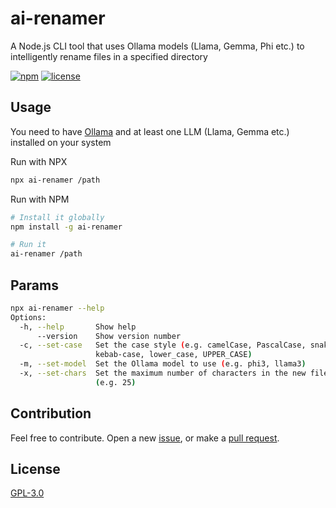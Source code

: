 # ai-renamer

A Node.js CLI tool that uses Ollama models (Llama, Gemma, Phi etc.) to intelligently rename files in a specified directory

[![npm](https://img.shields.io/npm/v/ai-renamer.svg?style=flat-square)](https://www.npmjs.com/package/ai-renamer)
[![license](https://img.shields.io/npm/l/ai-renamer?style=flat-square)](https://github.com/ozgrozer/ai-renamer/blob/main/license)

## Usage

You need to have [Ollama](https://ollama.com/download) and at least one LLM (Llama, Gemma etc.) installed on your system

Run with NPX

```bash
npx ai-renamer /path
```

Run with NPM

```bash
# Install it globally
npm install -g ai-renamer

# Run it
ai-renamer /path
```

## Params

```bash
npx ai-renamer --help
Options:
  -h, --help       Show help                                           [boolean]
      --version    Show version number                                 [boolean]
  -c, --set-case   Set the case style (e.g. camelCase, PascalCase, snake_case,
                   kebab-case, lower_case, UPPER_CASE)                  [string]
  -m, --set-model  Set the Ollama model to use (e.g. phi3, llama3)      [string]
  -x, --set-chars  Set the maximum number of characters in the new filename
                   (e.g. 25)                                            [number]
```

## Contribution

Feel free to contribute. Open a new [issue](https://github.com/ozgrozer/ai-renamer/issues), or make a [pull request](https://github.com/ozgrozer/ai-renamer/pulls).

## License

[GPL-3.0](https://github.com/ozgrozer/ai-renamer/blob/main/license)
